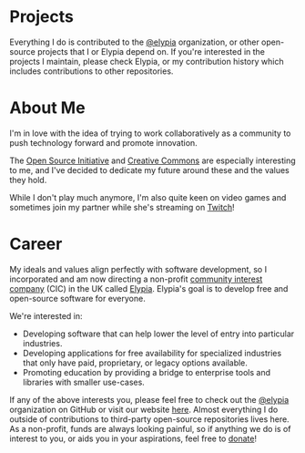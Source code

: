 # Projects
Everything I do is contributed to the [@elypia](https://github.com/elypia/) organization, or other open-source projects that I or Elypia depend on. If you're interested in the projects I maintain, please check Elypia, or my contribution history which includes contributions to other repositories.

# About Me
I'm in love with the idea of trying to work collaboratively as a community to push technology forward and promote innovation.

The [Open Source Initiative](https://opensource.org/) and [Creative Commons](https://creativecommons.org/) are especially interesting to me, and I've decided to dedicate my future around these and the values they hold.

While I don't play much anymore, I'm also quite keen on video games and sometimes join my partner while she's streaming on [Twitch](https://www.twitch.tv/JenTheBluePanda)! 

# Career
My ideals and values align perfectly with software development, so I incorporated and am now directing a non-profit [community interest company](https://en.wikipedia.org/wiki/Community_interest_company) (CIC) in the UK called [Elypia](https://elypia.org/). Elypia's goal is to develop free and open-source software for everyone. 

We're interested in:
* Developing software that can help lower the level of entry into particular industries.
* Developing applications for free availability for specialized industries that only have paid, proprietary, or legacy options available.
* Promoting education by providing a bridge to enterprise tools and libraries with smaller use-cases.

If any of the above interests you, please feel free to check out the [@elypia](https://github.com/elypia/) organization on GitHub or visit our website [here](https://elypia.org/). Almost everything I do outside of contributions to third-party open-source repositories lives here. As a non-profit, funds are always looking painful, so if anything we do is of interest to you, or aids you in your aspirations, feel free to [donate](https://elypia.org/donate)!
